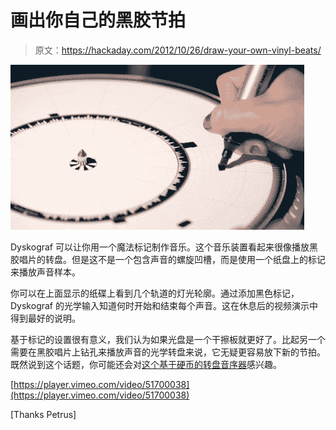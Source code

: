 # 画出你自己的黑胶节拍

> 原文：<https://hackaday.com/2012/10/26/draw-your-own-vinyl-beats/>

![](img/cdf89de8563fc41f1c3bccbaa05cccb6.png "draw-your-own-vinyl-beats")

Dyskograf 可以让你用一个魔法标记制作音乐。这个音乐装置看起来很像播放黑胶唱片的转盘。但是这不是一个包含声音的螺旋凹槽，而是使用一个纸盘上的标记来播放声音样本。

你可以在上面显示的纸碟上看到几个轨道的灯光轮廓。通过添加黑色标记，Dyskograf 的光学输入知道何时开始和结束每个声音。这在休息后的视频演示中得到最好的说明。

基于标记的设置很有意义，我们认为如果光盘是一个干擦板就更好了。比起另一个需要在黑胶唱片上钻孔来播放声音的光学转盘来说，它无疑更容易放下新的节拍。既然说到这个话题，你可能还会对[这个基于硬币的转盘音序器](http://hackaday.com/2009/10/15/turntable-sequencer-scratches-with-coins/)感兴趣。

[https://player.vimeo.com/video/51700038](https://player.vimeo.com/video/51700038)

[Thanks Petrus]